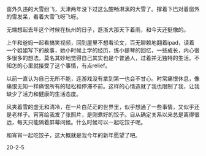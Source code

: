 窗外久违的大雪纷飞，天津两年没下过这么酣畅淋漓的大雪了。撑着下巴对着窗外的雪发呆，看着大雪飞呀飞呀。

无端想起去年这个时候在杭州的日子，逛浙大那天下着雨，和今天还挺像的。

上午和爸妈一起看搞笑视频，回到屋里不想看论文，百无聊赖地翻着ipad，读着一个姐姐写下的故事，她小时候上学的经历，练小提琴的回忆，一些成长，内心很多很多的想法。莫名其妙地觉得自己其实也是个普通人，过着并无独特的生活。不知怎的心里就接受了这个事情，有点relief。

以前一直认为自己无所不能，连游戏没有拿到第一也会不甘心。时常痛恨休息，像痛恨无知一样痛恨所有的轻松和停滞不前。这样的心情造就了我也限制了我，让我缺少了活力和健康的生活态度。

风夹着雪的虚无和清冷，在一片白茫茫的世界里，似乎想通了一些事情，又似乎还是老样子。宵宵给我发了张照片，是刚煮好的饺子。自从确定关系以来总是离得很远，每天只能隔着屏幕问候。什么时候可以一起吃饺子呢。

和宵宵一起吃饺子，这大概就是我今年的新年愿望了吧。


20-2-5
